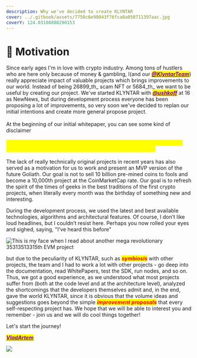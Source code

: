 ```yaml
---
description: Why we've decided to create KLYNTAR
cover: ../.gitbook/assets/7750c6e98043f76fca0a058711397aac.jpg
coverY: 124.03108808290153
---
```


# 🎯 Motivation

Since early ages I'm in love with crypto industry. Among tons of hustlers who are here only because of money & gambling, I(and our [_<mark style="color:purple;">**@KlyntarTeam**</mark>_](https://github.com/klyntarteam)) really appreciate impact of valuable projects which brings improvements to our world. Instead of being 26899_th_ scam NFT or 5684_th_ we want to be useful by creating our project. We've started KLYNTAR with [_<mark style="color:purple;">**@ushkoff**</mark>_](https://github.com/ushkoff) at 16 as NewNews, but during development process everyone has been proposing a lot of improvements, so very soon we've decided to replan our initial intentions and create more general propose project.\
\
At the beginning of our initial whitepaper, you can see some kind of disclaimer\
\
_<mark style="color:yellow;">**«...No, it’s not another DeFi shit token,10th generation of Doge clones, «amazing» cross-chain bridge or some scam NFT project»**</mark>_\
\
The lack of really technically original projects in recent years has also served as a motivation for us to work and present an MVP version of the future Goliath. Our goal is not to sell 10 billion pre-mined coins to fools and become a 10,000th project at the CoinMarketCap rate. Our goal is to refresh the spirit of the times of geeks in the best traditions of the first crypto projects, when literally every month was the birthday of something new and interesting.

During the development process, we used the latest and best available technologies, algorithms and architectural features. Of course, I don’t like loud headlines, but I couldn’t resist here. Perhaps you now rolled your eyes and sighed, saying, "I've heard this before"

![This is my face when I read about another mega revolutionary 35313513315th EVM project](https://highload.today/wp-content/uploads/2021/08/TRW7.gif)

but due to the peculiarity of KLYNTAR, such as _<mark style="color:red;">**symbiosis**</mark>_ with other projects, the team and I had to work a lot with other projects - go deep into the documentation, read WhitePapers, test the SDK, run nodes, and so on. Thus, we got a good experience, as we understood what most projects suffer from (both at the code level and at the architecture level), analyzed the shortcomings that the developers themselves admit and, in the end, gave the world KLYNTAR, since it is obvious that the volume ideas and suggestions goes beyond the simple _<mark style="color:red;">**improvement proposals**</mark>_ that every self-respecting project has. We hope that we will be able to interest you and remember - join us and we will do cool things together!

Let's start the journey!

[_<mark style="color:purple;">**VladArtem**</mark>_](https://github.com/VladChernenko)

![](https://files.gitbook.com/v0/b/gitbook-x-prod.appspot.com/o/spaces%2FphIHWZY173DpNXBbDjVg%2Fuploads%2FJh8ECuCnYWSpugvUhFn2%2F7Lvo.gif?alt=media\&token=9e2a23ed-57a9-4945-8b4d-f6e06d65a834)


